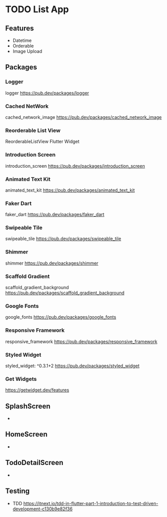 # TODO List App

## Features
- Datetime
- Orderable
- Image Upload

## Packages

### Logger
logger
https://pub.dev/packages/logger

### Cached NetWork
cached_network_image
https://pub.dev/packages/cached_network_image

### Reorderable List View
ReorderableListView
Flutter Widget

### Introduction Screen
introduction_screen
https://pub.dev/packages/introduction_screen

### Animated Text Kit
animated_text_kit
https://pub.dev/packages/animated_text_kit

### Faker Dart
faker_dart
https://pub.dev/packages/faker_dart

### Swipeable Tile
swipeable_tile
https://pub.dev/packages/swipeable_tile

### Shimmer
shimmer
https://pub.dev/packages/shimmer

### Scaffold Gradient
scaffold_gradient_background
https://pub.dev/packages/scaffold_gradient_background

### Google Fonts
google_fonts
https://pub.dev/packages/google_fonts

### Responsive Framework
responsive_framework
https://pub.dev/packages/responsive_framework

### Styled Widget
styled_widget: ^0.3.1+2
https://pub.dev/packages/styled_widget

### Get Widgets
https://getwidget.dev/features

## SplashScreen
-

## HomeScreen
-

## TodoDetailScreen
-

## Testing
- TDD 
https://itnext.io/tdd-in-flutter-part-1-introduction-to-test-driven-development-c130b9e82f36